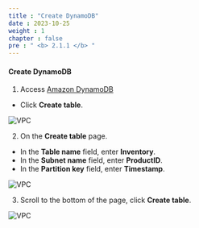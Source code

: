 ```yaml
---  
title : "Create DynamoDB"  
date : 2023-10-25  
weight : 1  
chapter : false  
pre : " <b> 2.1.1 </b> "  
---  
```


#### Create DynamoDB  

1. Access [Amazon DynamoDB](https://console.aws.amazon.com/dynamodbv2/home)  
 + Click **Create table**.  

![VPC](/images/2.prerequisite/createDB.jpg)  

2. On the **Create table** page.  
 + In the **Table name** field, enter **Inventory**.  
 + In the **Subnet name** field, enter **ProductID**.  
 + In the **Partition key** field, enter **Timestamp**.  

![VPC](/images/2.prerequisite/createDB1.jpg)  

3. Scroll to the bottom of the page, click **Create table**.  

![VPC](/images/2.prerequisite/createDB2.jpg)  